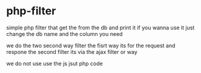 # php-filter
simple php filter that get the from the db and print it 
if you wanna use it just change the db name and the column you need 

we do the two second way filter the fisrt way its for the request and respone 
the second filter its via the ajax filter or way 

we do not use use the js jsut php code 

